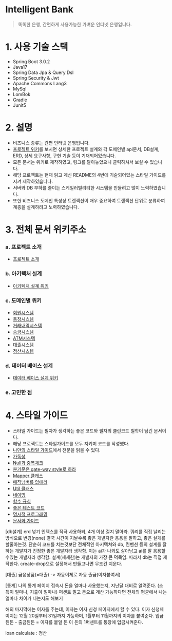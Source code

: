 # Intelligent Bank
> 똑똑한 은행, 간편하게 사용가능한 가벼운 인터넷 은행입니다.

# 1. 사용 기술 스택
* Spring Boot 3.0.2
* Java17
* Spring Data Jpa & Query Dsl
* Spring Security & Jwt
* Apache Commons Lang3
* MySql
* LomBok
* Gradle
* Junit5

# 2. 설명
* 비즈니스 종류는 간편 인터넷 은행입니다.
* [프로젝트 위키](https://github.com/liveforone/intelligent_bank/wiki)를 보시면 상세한 프로젝트 설계와 각 도메인별 api문서, DB설계, ERD, 상세 요구사항, 구현 기술 등이 기재되어있습니다.
* 모든 문서는 위키로 제작하였고, 링크를 달아놓았으니 클릭하셔서 보실 수 있습니다.
* 해당 프로젝트는 현재 읽고 계신 README의 4번에 기술되어있는  스타일 가이드를 지켜 제작하였습니다.
* 서버와 DB 부하를 줄이는 스케일러빌리티한 시스템을 만들려고 많이 노력하였습니다.
* 또한 비즈니스 도메인 특성상 트랜잭션이 매우 중요하여 트랜잭션 단위로 분류하여 계층을 설계하려고 노력하였습니다.

# 3. 전체 문서 위키주소
### a. 프로젝트 소개
* [프로젝트 소개](https://github.com/liveforone/intelligent_bank/wiki/%EB%93%A4%EC%96%B4%EA%B0%80%EB%A9%B0)
### b. 아키텍처 설계
* [아키텍처 설계 위키](https://github.com/liveforone/intelligent_bank/wiki/%EC%95%84%ED%82%A4%ED%85%8D%EC%B2%98-%EC%84%A4%EA%B3%84-%EB%B0%8F-%EC%9D%B4%EC%9C%A0)
### c. 도메인별 위키
* [회원시스템](https://github.com/liveforone/intelligent_bank/wiki/%ED%9A%8C%EC%9B%90%EC%8B%9C%EC%8A%A4%ED%85%9C)
* [통장시스템](https://github.com/liveforone/intelligent_bank/wiki/%ED%86%B5%EC%9E%A5-%EC%8B%9C%EC%8A%A4%ED%85%9C)
* [거래내역시스템](https://github.com/liveforone/intelligent_bank/wiki/%EA%B1%B0%EB%9E%98%EB%82%B4%EC%97%AD-%EC%8B%9C%EC%8A%A4%ED%85%9C)
* [송금시스템](https://github.com/liveforone/intelligent_bank/wiki/%EC%86%A1%EA%B8%88-%EC%8B%9C%EC%8A%A4%ED%85%9C)
* [ATM시스템](https://github.com/liveforone/intelligent_bank/wiki/ATM-%EC%8B%9C%EC%8A%A4%ED%85%9C)
* [대출시스템]()
* [정산시스템]()
### d. 데이터 베이스 설계
* [데이터 베이스 설계 위키]()
### e. 고민한 점

# 4. 스타일 가이드
* 스타일 가이드는 필자가 생각하는 좋은 코드와 필자의 클린코드 철학이 담긴 문서이다.
* 해당 프로젝트는 스타일가이드를 모두 지키며 코드를 작성했다.
* [나만의 스타일 가이드](https://github.com/liveforone/study/tree/main/%5B%EB%82%98%EB%A7%8C%EC%9D%98%20%EC%8A%A4%ED%83%80%EC%9D%BC%20%EA%B0%80%EC%9D%B4%EB%93%9C%5D)에서 전문을 읽을 수 있다.
* [가독성](https://github.com/liveforone/study/blob/main/%5B%EB%82%98%EB%A7%8C%EC%9D%98%20%EC%8A%A4%ED%83%80%EC%9D%BC%20%EA%B0%80%EC%9D%B4%EB%93%9C%5D/b.%20%EA%B0%80%EB%8F%85%EC%84%B1.md)
* [Null과 중복체크](https://github.com/liveforone/study/blob/main/%5B%EB%82%98%EB%A7%8C%EC%9D%98%20%EC%8A%A4%ED%83%80%EC%9D%BC%20%EA%B0%80%EC%9D%B4%EB%93%9C%5D/c.%20Null%EA%B3%BC%20%EC%A4%91%EB%B3%B5%20%EC%B2%B4%ED%81%AC.md)
* [분기문은 gate-way style로 하라](https://github.com/liveforone/study/blob/main/%5B%EB%82%98%EB%A7%8C%EC%9D%98%20%EC%8A%A4%ED%83%80%EC%9D%BC%20%EA%B0%80%EC%9D%B4%EB%93%9C%5D/d.%20%EB%B6%84%EA%B8%B0%EB%AC%B8%EC%9D%80%20gate-way%20%EC%8A%A4%ED%83%80%EC%9D%BC%EB%A1%9C%20%ED%95%98%EB%9D%BC.md)
* [Mapper 클래스](https://github.com/liveforone/study/blob/main/%5B%EB%82%98%EB%A7%8C%EC%9D%98%20%EC%8A%A4%ED%83%80%EC%9D%BC%20%EA%B0%80%EC%9D%B4%EB%93%9C%5D/e.%20Mapper%20%ED%81%B4%EB%9E%98%EC%8A%A4.md)
* [매직넘버를 없애라](https://github.com/liveforone/study/blob/main/%5B%EB%82%98%EB%A7%8C%EC%9D%98%20%EC%8A%A4%ED%83%80%EC%9D%BC%20%EA%B0%80%EC%9D%B4%EB%93%9C%5D/f.%20%EB%A7%A4%EC%A7%81%EB%84%98%EB%B2%84%EB%A5%BC%20%EC%97%86%EC%95%A0%EB%9D%BC.md)
* [Util 클래스](https://github.com/liveforone/study/blob/main/%5B%EB%82%98%EB%A7%8C%EC%9D%98%20%EC%8A%A4%ED%83%80%EC%9D%BC%20%EA%B0%80%EC%9D%B4%EB%93%9C%5D/g.%20Util%20%ED%81%B4%EB%9E%98%EC%8A%A4.md)
* [네이밍](https://github.com/liveforone/study/blob/main/%5B%EB%82%98%EB%A7%8C%EC%9D%98%20%EC%8A%A4%ED%83%80%EC%9D%BC%20%EA%B0%80%EC%9D%B4%EB%93%9C%5D/h.%20%EB%84%A4%EC%9D%B4%EB%B0%8D.md)
* [함수 규칙](https://github.com/liveforone/study/blob/main/%5B%EB%82%98%EB%A7%8C%EC%9D%98%20%EC%8A%A4%ED%83%80%EC%9D%BC%20%EA%B0%80%EC%9D%B4%EB%93%9C%5D/i.%20%ED%95%A8%EC%88%98.md)
* [좋은 테스트 코드](https://github.com/liveforone/study/blob/main/%5B%EB%82%98%EB%A7%8C%EC%9D%98%20%EC%8A%A4%ED%83%80%EC%9D%BC%20%EA%B0%80%EC%9D%B4%EB%93%9C%5D/j.%20%EC%A2%8B%EC%9D%80%20%ED%85%8C%EC%8A%A4%ED%8A%B8%20%EC%BD%94%EB%93%9C.md)
* [명시적 프로그래밍](https://github.com/liveforone/study/blob/main/%5B%EB%82%98%EB%A7%8C%EC%9D%98%20%EC%8A%A4%ED%83%80%EC%9D%BC%20%EA%B0%80%EC%9D%B4%EB%93%9C%5D/k.%20%EB%AA%85%EC%8B%9C%EC%A0%81%20%ED%94%84%EB%A1%9C%EA%B7%B8%EB%9E%98%EB%B0%8D.md)
* [문서화 가이드](https://github.com/liveforone/study/blob/main/%5B%EB%82%98%EB%A7%8C%EC%9D%98%20%EC%8A%A4%ED%83%80%EC%9D%BC%20%EA%B0%80%EC%9D%B4%EB%93%9C%5D/l.%20%EB%AC%B8%EC%84%9C%ED%99%94%20%EA%B0%80%EC%9D%B4%EB%93%9C.md)

[db설계]
erd 넣기 
인덱스를 적극 사용하되, 4개 이상 걸지 말아라.
쿼리를 직접 날리는 방식으로 변경(none)
결국 시간이 지날수록 좋은 개발자란
응용을 잘하고, 좋은 설게를 할줄아는것.
단순히 코드를 치는것보단 전체적인 아키텍쳐와 db, 컨벤션 등의 설계를 잘하는 개발자가 진정한 좋은 개발자라 생각함.
이는 ai가 나와도 살아남고 ai를 잘 응용할수있는 개발자라 생각함.
설계(세세한)는 개발자의 가장 큰 덕목임.
따라서 db는 직접 제작한다. create-drop으로 설정해서 만들고나면 무조건 지운다.

[대출]
금융상품(=대출) -> 자동이체로 자동 출금(이자붙여서)

[통계]
나의 통계 페이지 접속시 돈을 얼마나 사용했는지, 지난달 대비로 알려준다.
(소득이 얼마나, 지출이 얼마나) 퍼센트 말고 돈으로 계산
가능하다면 전체의 평균에서 나는 얼마나 차이가 나는지도 해보기

해의 마지막에는 이자를 주는데, 이자는 이자 신청 페이지에서 할 수 있다.
이자 신청페이지는 12월 20일부터 31일까지 가능하며,
1월부터 11월까지의 이자를 붙여준다.
입금된돈 - 출금된돈 = 이자를 붙일 돈
이 돈의 1퍼센트를 통장에 입금시켜준다.

loan
calculate : 정산